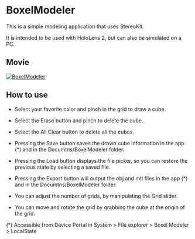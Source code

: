 # BoxelModeler

This is a simple modeling application that uses StereoKit.

It is intended to be used with HoloLens 2, but can also be simulated on a PC.

## Movie

[![BoxelModeler](https://img.youtube.com/vi/Q905tehb8P4/0.jpg)](https://www.youtube.com/watch?v=Q905tehb8P4)

## How to use

- Select your favorite color and pinch in the grid to draw a cube.

- Select the Erase button and pinch to delete the cube.

- Select the All Clear button to delete all the cubes.

- Pressing the Save button saves the drawn cube information in the app (*) and in the Documtns/BoxelModeler folder.

- Pressing the Load button displays the file picker, so you can restore the previous state by selecting a saved file.

- Pressing the Export button will output the obj and mtl files in the app (*) and in the Documtns/BoxelModeler folder.

- You can adjust the number of grids, by manipulating the Grid slider.

- You can move and rotate the grid by grabbing the cube at the origin of the grid.

(*) Accessible from Device Portal in System > File explorer > Boxel Modeler > LocalState
